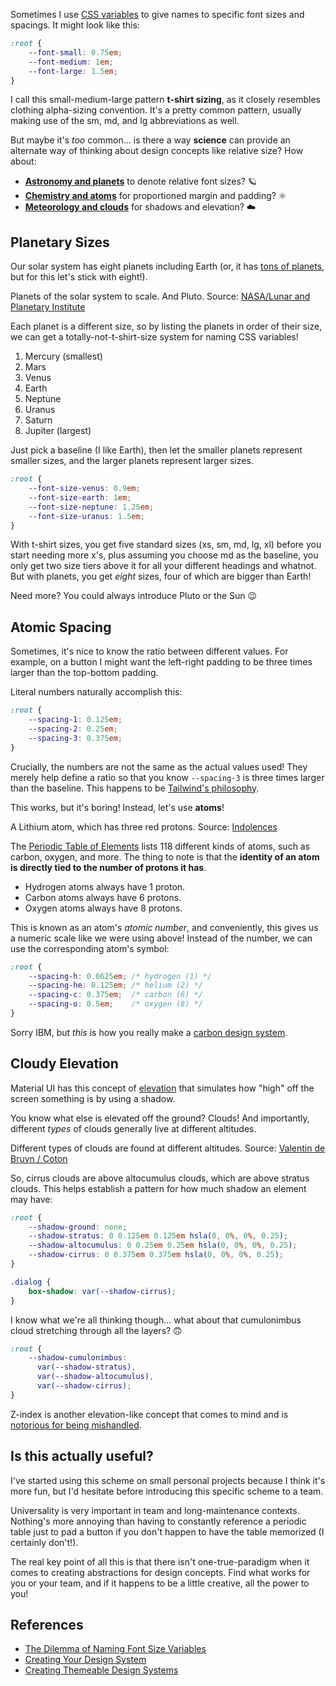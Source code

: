 Sometimes I use [CSS variables](https://developer.mozilla.org/en-US/docs/Web/CSS/Using_CSS_custom_properties) to give names to specific font sizes and spacings. It might look like this:

```css
:root {
    --font-small: 0.75em;
    --font-medium: 1em;
    --font-large: 1.5em;
}
```

I call this small-medium-large pattern **t-shirt sizing**, as it closely resembles clothing alpha-sizing convention. It's a pretty common pattern, usually making use of the <abbr>sm</abbr>, <abbr>md</abbr>, and <abbr>lg</abbr> abbreviations as well.

But maybe it's _too_ common... is there a way **science** can provide an alternate way of thinking about design concepts like relative size? How about:

* **[Astronomy and planets](#planetary-sizes)** to denote relative font sizes? 🪐
* **[Chemistry and atoms](#atomic-spacing)** for proportioned margin and padding? ⚛️
* **[Meteorology and clouds](#cloudy-elevation)** for shadows and elevation? ☁️

## Planetary Sizes

Our solar system has eight planets including Earth (or, it has [tons of planets](https://www.sciencedirect.com/science/article/pii/S0019103521004206), but for this let's stick with eight!).

<article-image src="/assets/posts/using-astronomy-chemistry-and-meteorology-to-name-css-variables/planet-sizes.png" width="1600" height="523" alt="The planets of the solar system are lined up and are of various sizes." size="fit">
    <span slot="caption">Planets of the solar system to scale. And Pluto. Source: <a href="https://solarsystem.nasa.gov/resources/686/solar-system-sizes/">NASA/Lunar and Planetary Institute</a></span>
</article-image>

Each planet is a different size, so by listing the planets in order of their size, we can get a totally-not-t-shirt-size system for naming CSS variables!

1. Mercury (smallest)
1. Mars
1. Venus
1. Earth
1. Neptune
1. Uranus
1. Saturn
1. Jupiter (largest)

Just pick a baseline (I like Earth), then let the smaller planets represent smaller sizes, and the larger planets represent larger sizes.

```css
:root {
    --font-size-venus: 0.9em;
    --font-size-earth: 1em;
    --font-size-neptune: 1.25em;
    --font-size-uranus: 1.5em;
}
```

With t-shirt sizes, you get five standard sizes (xs, sm, md, lg, xl) before you start needing more x's, plus assuming you choose md as the baseline, you only get two size tiers above it for all your different headings and whatnot. But with planets, you get _eight_ sizes, four of which are bigger than Earth!

<side-text>

Need more? You could always introduce Pluto or the Sun 😉

</side-text>

## Atomic Spacing

Sometimes, it's nice to know the ratio between different values. For example, on a button I might want the left-right padding to be three times larger than the top-bottom padding.

Literal numbers naturally accomplish this:

```css
:root {
    --spacing-1: 0.125em;
    --spacing-2: 0.25em;
    --spacing-3: 0.375em;
}
```

Crucially, the numbers are not the same as the actual values used! They merely help define a ratio so that you know `--spacing-3` is three times larger than the baseline. This happens to be [Tailwind's philosophy](https://tailwindcss.com/docs/customizing-spacing#default-spacing-scale).

This works, but it's boring! Instead, let's use **atoms**!

<article-image src="/assets/posts/using-astronomy-chemistry-and-meteorology-to-name-css-variables/atom.png" width="600" height="683" alt="An atom depicted with spheres." size="lg">
    <span slot="caption">A Lithium atom, which has three red protons. Source: <a href="https://commons.wikimedia.org/wiki/File:Stylised_atom_with_three_Bohr_model_orbits_and_stylised_nucleus.svg">Indolences</a></span>
</article-image>

The [Periodic Table of Elements](https://pubchem.ncbi.nlm.nih.gov/periodic-table/) lists 118 different kinds of atoms, such as carbon, oxygen, and more. The thing to note is that the **identity of an atom is directly tied to the number of protons it has**.

* Hydrogen atoms always have 1 proton.
* Carbon atoms always have 6 protons.
* Oxygen atoms always have 8 protons.

This is known as an atom's <dfn>atomic number</dfn>, and conveniently, this gives us a numeric scale like we were using above! Instead of the number, we can use the corresponding atom's symbol:

```css
:root {
    --spacing-h: 0.0625em; /* hydrogen (1) */
    --spacing-he: 0.125em; /* helium (2) */
    --spacing-c: 0.375em;  /* carbon (6) */
    --spacing-o: 0.5em;    /* oxygen (8) */
}
```

Sorry IBM, but _this_ is how you really make a [carbon design system](https://www.carbondesignsystem.com/).

## Cloudy Elevation

Material UI has this concept of [elevation](https://mui.com/components/paper/#elevation) that simulates how "high" off the screen something is by using a shadow.

You know what else is elevated off the ground? Clouds! And importantly, different _types_ of clouds generally live at different altitudes.

<article-image src="/assets/posts/using-astronomy-chemistry-and-meteorology-to-name-css-variables/clouds.png" width="1600" height="981" alt="Different kinds of clouds are positioned on a chart by altitude." size="xl">
    <span slot="caption">Different types of clouds are found at different altitudes. Source: <a href="https://commons.wikimedia.org/wiki/File:Cloud_types_en.svg">Valentin de Bruyn / Coton</a></span>
</article-image>

So, cirrus clouds are above altocumulus clouds, which are above stratus clouds. This helps establish a pattern for how much shadow an element may have:

```css
:root {
    --shadow-ground: none;
    --shadow-stratus: 0 0.125em 0.125em hsla(0, 0%, 0%, 0.25);
    --shadow-altocumulus: 0 0.25em 0.25em hsla(0, 0%, 0%, 0.25);
    --shadow-cirrus: 0 0.375em 0.375em hsla(0, 0%, 0%, 0.25);
}

.dialog {
    box-shadow: var(--shadow-cirrus);
}
```

I know what we're all thinking though... what about that cumulonimbus cloud stretching through all the layers? 🙃

```css
:root {
    --shadow-cumulonimbus:
      var(--shadow-stratus),
      var(--shadow-altocumulus),
      var(--shadow-cirrus);
}
```

<side-text warning>

Z-index is another elevation-like concept that comes to mind and is [notorious for being mishandled](https://medium.com/hackernoon/my-approach-to-using-z-index-eca67feb079c).

</side-text>

## Is this actually useful?

I've started using this scheme on small personal projects because I think it's more fun, but I'd hesitate before introducing this specific scheme to a team.

Universality is very important in team and long-maintenance contexts. Nothing's more annoying than having to constantly reference a periodic table just to pad a button if you don't happen to have the table memorized (I certainly don't!).

The real key point of all this is that there isn't one-true-paradigm when it comes to creating abstractions for design concepts. Find what works for you or your team, and if it happens to be a little creative, all the power to you!

## References

* [The Dilemma of Naming Font Size Variables](https://css-tricks.com/the-dilemma-of-naming-font-size-variables/)
* [Creating Your Design System](https://medium.com/codyhouse/create-your-design-system-part-1-typography-7c630d9092bd)
* [Creating Themeable Design Systems](https://bradfrost.com/blog/post/creating-themeable-design-systems/)

